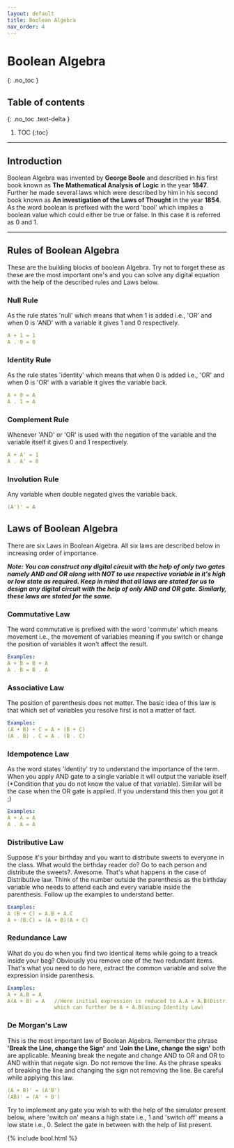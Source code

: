 ```yaml
---
layout: default
title: Boolean Algebra
nav_order: 4
---
```


# Boolean Algebra
{: .no_toc }


## Table of contents
{: .no_toc .text-delta }

1. TOC
{:toc}

---

## Introduction

Boolean Algebra was invented by **George Boole** and described in his first book known as **The Mathematical Analysis of Logic** in the 
year **1847**. Further he made several laws which were described by him in his second book known as **An investigation of the Laws of Thought** 
in the year **1854**. As the word boolean is prefixed with the word 'bool' which implies a boolean value which could either be true or false. 
In this case it is referred as 0 and 1.

---

## Rules of Boolean Algebra

These are the building blocks of boolean Algebra. Try not to forget these as these are the most important one's and you can solve any digital equation with the help of the described rules and Laws below.

### Null Rule

As the rule states 'null' which means that when 1 is added i.e., 'OR' and when 0 is 'AND' with a variable it gives 1 and 0 respectively.

```yaml
A + 1 = 1
A . 0 = 0
```

### Identity Rule

As the rule states 'identity' which means that when 0 is added i.e., 'OR' and when 0 is 'OR' with a variable it gives the variable back.

```yaml
A + 0 = A
A . 1 = A
```

### Complement Rule

Whenever 'AND' or 'OR' is used with the negation of the variable and the variable itself it gives 0 and 1 respectively.

```yaml
A + A' = 1
A . A' = 0
```

### Involution Rule

Any variable when double negated gives the variable back.

```yaml
(A')' = A
```

## Laws of Boolean Algebra

There are six Laws in Boolean Algebra. All six laws are described below in increasing order of importance.


**_Note: You can construct any digital circuit with the help of only two gates namely AND and OR along with NOT to use respective variable in it's high or low state as required. Keep in mind that all laws are stated for us to design any digital circuit with the help of only AND and OR gate. Similarly, these laws are stated for the same._**

### Commutative Law

The word commutative is prefixed with the word 'commute' which means movement i.e., the movement of variables meaning 
if you switch or change the position of variables it won't affect the result.

```yaml
Examples:
A + B = B + A
A . B = B . A
```

### Associative Law

The position of parenthesis does not matter. The basic idea of this law is that which set of variables you resolve first is not a matter of fact.

```yaml
Examples:
(A + B) + C = A + (B + C)
(A . B) . C = A . (B . C)
```

### Idempotence Law

As the word states 'Identity' try to understand the importance of the term. When you apply AND gate to a single variable it will output the variable itself (*Condition that you do not know the value of that variable). Similar will be the case when the OR gate is applied. If you understand this then you got it ;)

```yaml
Examples:
A + A = A
A . A = A
```

### Distributive Law

Suppose it's your birthday and you want to distribute sweets to everyone in the class. What would the birthday reader do? Go to each person and distribute the sweets?. Awesome. That's what happens in the case of Distributive law. Think of the number outside the parenthesis as the birthday variable who needs to attend each and every variable inside the parenthesis. Follow up the examples to understand better.

```yaml
Examples:
A (B + C) = A.B + A.C
A + (B.C) = (A + B)(A + C)
```

### Redundance Law

What do you do when you find two identical items while going to a treack inside your bag? Obviously you remove one of the two redundant items. That's what you need to do here, extract the common variable and solve the expression inside parenthesis.

```yaml
Examples:
A + A.B = A
A(A + B) = A   //Here initial expression is reduced to A.A + A.B(Distributive Law) 
               which can further be A + A.B(using Identity Law)
```

### De Morgan's Law

This is the most important law of Boolean Algebra. Remember the phrase **'Break the Line, change the Sign'** and **'Join the Line, change the sign'** both are applicable. Meaning break the negate and change AND to OR and OR to AND within that negate sign. Do not remove the line. As the phrase speaks of breaking the line and changing the sign not removing the line. Be careful while applying this law.

```yaml
(A + B)' = (A'B')
(AB)' = (A' + B')
```

Try to implement any gate you wish to with the help of the simulator present below, where 'switch on' means a high state i.e., 1 and 'switch off' means a low state i.e., 0. Select the gate in between with the help of list present.

{% include bool.html %}